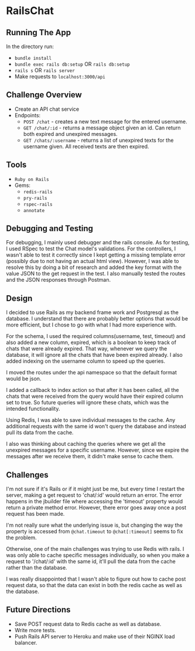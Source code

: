 # RailsChat

## Running The App
In the directory run:

* `bundle install`
* `bundle exec rails db:setup` OR `rails db:setup`
* `rails s` OR `rails server`
* Make requests to `localhost:3000/api`

## Challenge Overview
* Create an API chat service
* Endpoints:
  * `POST /chat` - creates a new text message for the entered username.
  * `GET /chat/:id` - returns a message object given an id. Can return both expired and unexpired messages.
  * `GET /chats/:username` - returns a list of unexpired texts for the username given. All received texts are then expired.

## Tools
* `Ruby on Rails`
* Gems:
  * `redis-rails`
  * `pry-rails`
  * `rspec-rails`
  * `annotate`

## Debugging and Testing
For debugging, I mainly used debugger and the rails console. As for testing, I used RSpec to test the Chat model's validations. For the controllers, I wasn't able to test it correctly since I kept getting a missing template error (possibly due to not having an actual html view). However, I was able to resolve this by doing a bit of research and added the key format with the value JSON to the get request in the test. I also manually tested the routes and the JSON responses through Postman.

## Design
I decided to use Rails as my backend frame work and Postgresql as the database. I understand that there are probably better options that would be more efficient, but I chose to go with what I had more experience with.

For the schema, I used the required columns(username, test, timeout) and also added a new column, expired, which is a boolean to keep track of chats that were already expired. That way, whenever we query the database, it will ignore all the chats that have been expired already. I also added indexing on the username column to speed up the queries.

I moved the routes under the api namespace so that the default format would be json.

I added a callback to index action so that after it has been called, all the chats that were received from the query would have their expired column set to true. So future queries will ignore these chats, which was the intended functionality.

Using Redis, I was able to save individual messages to the cache. Any additional requests with the same id won't query the database and instead pull its data from the cache.

I also was thinking about caching the queries where we get all the unexpired messages for a specific username. However, since we expire the messages after we receive them, it didn't make sense to cache them.

## Challenges
I'm not sure if it's Rails or if it might just be me, but every time I restart the server, making a get request to 'chat/:id' would return an error. The error happens in the jbuilder file where accessing the 'timeout' property would return a private method error. However, there error goes away once a post request has been made.

I'm not really sure what the underlying issue is, but changing the way the property is accessed from `@chat.timeout` to `@chat[:timeout]` seems to fix the problem.

Otherwise, one of the main challenges was trying to use Redis with rails. I was only able to cache specific messages individually, so when you make a request to '/chat/:id' with the same id, it'll pull the data from the cache rather than the database.

I was really disappointed that I wasn't able to figure out how to cache post request data, so that the data can exist in both the redis cache as well as the database.

## Future Directions
* Save POST request data to Redis cache as well as database.
* Write more tests.
* Push Rails API server to Heroku and make use of their NGINX load balancer.
